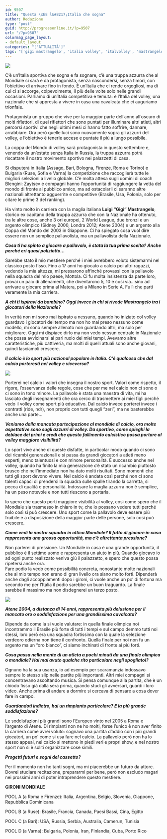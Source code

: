 ```yaml
---
id: 9507
title: "Questa \xE8 l&#8217;Italia che sogna"
author: Redazione
type: "post"
guid: http://progressonline.it/?p=9507
url: "/?p=9507"
colormag_page_layout:
- default_layout
categories: "['ATTUALITÀ']"
tags: "['gigi mastrangelo', 'italia volley', 'italvolley', 'mastrangelo', 'mondiale pallavolo', 'mondiale volley', 'pallavolo', 'volley', 'volley nazionale']"
---
```


![](https://progressonline.it/wp-content/uploads/2018/09/150120292-200x300.jpg)

C’è un’Italia sportiva che sogna e fa sognare, c’è una truppa azzurra che al Mondiale ci sarà e da protagonista, senza nascondersi, senza timori, con l’obiettivo di arrivare fino in fondo. È un’Italia che ci rende orgogliosi, ma di cui ci si accorge, colpevolmente, il più delle volte solo nelle grandi occasioni. Parliamo di un’Italia competitiva e temuta: è l’Italia del volley, una nazionale che si appresta a vivere in casa una cavalcata che ci auguriamo trionfale.

Protagonista un gruppo che vive per la maggior parte dell’anno all’oscuro di molti riflettori, di quei riflettori che sono puntati per illuminare altri atleti, altri percorsi sportivi che negli ultimi mesi ci hanno fatto soffrire, dannare, arrabbiare. Ora però quelle luci sono nuovamente sopra gli azzurri del volley, e l’obiettivo è tenerle accese e puntate il più a lungo possibile.

La coppa del Mondo di volley sarà protagonista in questo settembre e, venendo da un’estate senza Italia in Russia, la truppa azzurra potrà riscattare il nostro movimento sportivo nei palazzetti di casa.

Si disputerà in Italia (Assago, Bari, Bologna, Firenze, Roma e Torino) e Bulgaria (Ruse, Sofia e Varna) la competizione che raccoglierà tutte le migliori selezioni a livello globale. C’è molta attesa sugli uomini di coach Blengini: Zaytsev e compagni hanno l’opportunità di raggiungere la vetta del mondo di fronte al pubblico amico, ma ad ostacolarli ci saranno altre nazionali altrettanto agguerrite e competitive (Brasile, Usa, Polonia, solo per citare le prime 3 del ranking).

Ha vinto molto in carriera con la maglia italiana **Luigi “Gigi” Mastrangelo**, storico ex capitano della truppa azzurra che con la Nazionale ha ottenuto, tra le altre cose, anche 3 ori europei, 2 World League, due bronzi e un argento olimpico (Sidney 2000, Londra 2012; Atene 2004) e un argento alla Coppa del Mondo del 2003 in Giappone. Ci ha spiegato cosa vuol dire essere non un semplice pallavolista, ma un pallavolista della Nazionale.

***Cosa ti ha spinto a giocare a pallavolo, è stata la tua prima scelta? Anche perché eri quasi poliziotto…***

Sarebbe stato il mio mestiere perché i miei avrebbero voluto sistemarmi nel classico posto fisso. Fino a 17 anni ho giocato a calcio poi altri ragazzi, vedendo la mia altezza, mi pressarono affinché provassi con la pallavolo nella squadra del mio paese, Mottola. Ci fu molta insistenza da parte loro, provai un paio di allenamenti, che diventarono 5, 10 e così via…sino ad arrivare a giocare prima al Matera, poi a Milano in Serie A. Fu lì che partì veramente la mia carriera.

***A chi ti ispiravi da bambino? Oggi invece in chi si rivede Mastrangelo tra i giocatori della Nazionale?***

In verità non mi sono mai ispirato a nessuno, quando ho iniziato col volley guardavo i giocatori del tempo ma non ho mai preso nessuno come modello, mi sono sempre allenato non guardando altri, ma solo per migliorare. Oggi mi dispiace dirlo ma non vedo nessun centrale in Nazionale che possa avvicinarsi ai pari ruolo dei miei tempi. Avevamo altre caratteristiche, più cattiveria, ma molti di quelli attuali sono anche giovani, quindi lasciamoli crescere.

***Il calcio è lo sport più nazional popolare in Italia. C’è qualcosa che dal calcio porteresti nel volley e viceversa?***

![](https://progressonline.it/wp-content/uploads/2018/09/149992836-300x229.jpg)

Porterei nel calcio i valori che insegna il nostro sport. Valori come rispetto, il rigore, l’osservanza delle regole, cose che per me nel calcio non ci sono o ci sono in tono minore. La pallavolo è stata una maestra di vita, mi ha lasciato degli insegnamenti che ora cerco di trasmettere ai miei figli perché vedo il volley come sport più educativo. Dal calcio invece porterei invece i contratti (ride, ndr), non proprio con tutti quegli “zeri”, ma ne basterebbe anche una parte…

***Veniamo dalla mancata partecipazione al mondiale di calcio, ora molte aspettative sono sugli azzurri di volley. Da sportivo, come spieghi la deblace dei primi e credi che questo fallimento calcistico possa portare al volley maggiore visibilità?***

Lo sport vive anche di queste disfatte, in particolar modo quando ci sono dei ricambi generazionali e si passa da grandi giocatori a atleti meno esperti, meno talentuosi e con minore personalità. È successo anche nel volley, quando ha finito la mia generazione c’è stato un ricambio piuttosto brusco che nell’immediato non ha dato molti risultati. Sono momenti che tutti gli sport devono vivere. Nel calcio è andata così perché non ci sono talenti capaci di prendersi la squadra sulle spalle tirando la carretta, si pecca di qualità e personalità. Indossare la maglia azzurra non è semplice, ha un peso notevole e non tutti riescono a portarla.

Io spero che questo porti maggiore visibilità al volley, così come spero che il Mondiale sia trasmesso in chiaro in tv, che lo possano vedere tutti perché solo così si può crescere. Uno sport come la pallavolo deve essere più fruibile e a disposizione della maggior parte delle persone, solo così può crescere.

***Come vedi la nostra squadra in ottica Mondiale? Il fatto di giocare in casa rappresenta una grossa opportunità, ma c’è altrettanta pressione?***

Non parlerei di pressione. Un Mondiale in casa è una grande opportunità, il pubblico è il settimo uomo e rappresenta un aiuto in più. Quando giocavo io ad ogni punto realizzato veniva giù il palazzetto, e spero che questo possa ripetersi anche ora.  
Fare podio la vedo come possibilità concreta, nonostante molte nazionali che al mio tempo non erano di gran livello ora siano molto forti. Dipenderà anche dagli accoppiamenti dopo i gironi, ci vuole anche un po’ di fortuna ma secondo me per l’Italia il podio sarebbe un buon traguardo. La finale sarebbe il massimo ma non disdegnerei un terzo posto.

![](https://progressonline.it/wp-content/uploads/2018/09/149795239-300x200.jpg)

***Atene 2004, a distanza di 14 anni, rappresenta più delusione per il mancato oro o soddisfazione per una grandissima cavalcata?***

Dipende da come la si vuole valutare: in quella finale olimpica noi incontrammo il Brasile più forte di tutti i tempi e sul campo demmo tutti noi stessi, loro però era una squadra fortissima con la quale la selezione verdeoro odierna non tiene il confronto. Quella finale per noi non fu un argento ma un “oro bianco”, ci siamo inchinati di fronte ai più forti.

***Cosa passa nella mente di un atleta a pochi minuti da una finale olimpica o mondiale? Hai mai avuto qualche rito particolare negli spogliatoi?***

Ognuno ha la sua usanza, io ad esempio per scaramanzia indossavo sempre lo stesso slip nelle partite più importanti. Altri miei compagni si concentravano ascoltando musica. Si pensa comunque alla partita, che è un chiodo fisso già dalla sera prima, quando studi gli avversari, guardi i loro video. Anche prima di andare a dormire si cercava di pensare a cosa dover fare in campo.

***Guardandoti indietro, hai un rimpianto particolare? E la più grande soddisfazione?***

Le soddisfazioni più grandi sono l’Europeo vinto nel 2005 a Roma e l’argento di Atene. Di rimpianti non ne ho molti, forse l’unico è non aver finito la carriera come avrei voluto: sognavo una partita d’addio con i più grandi giocatori, un po’ come si usa fare nel calcio. La pallavolo però non ha lo stesso appeal, nel calcio si mettono in piedi veri e propri show, e nel nostro sport non si è soliti organizzare cose simili.

***Progetti futuri e sogni del cassetto?***

Per il momento non ho tanti sogni, ma mi piacerebbe un futuro da attore. Dovrei studiare recitazione, prepararmi per bene, però non escludo magari nei prossimi anni di poter intraprendere questo mestiere.

**GIRONI MONDIALE**

POOL A (a Roma e Firenze): Italia, Argentina, Belgio, Slovenia, Giappone, Repubblica Dominicana

POOL B (a Ruse): Brasile, Francia, Canada, Paesi Bassi, Cina, Egitto

POOL C (a Bari): USA, Russia, Serbia, Australia, Camerun, Tunisia

POOL D (a Varna): Bulgaria, Polonia, Iran, Finlandia, Cuba, Porto Rico